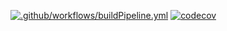 [![.github/workflows/buildPipeline.yml](https://github.com/Star-Academy/Summer1404-SE-Team01/actions/workflows/buildPipeline.yml/badge.svg?branch=phase09)](https://github.com/Star-Academy/Summer1404-SE-Team01/actions/workflows/buildPipeline.yml)
[![codecov](https://codecov.io/gh/Star-Academy/Summer1404-SE-Team01/branch/phase09/graph/badge.svg?token=KDQ5RLWC6M)](https://codecov.io/gh/Star-Academy/Summer1404-SE-Team01)
